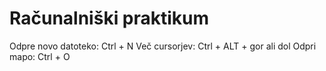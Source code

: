 # Računalniški praktikum
Odpre novo datoteko: Ctrl + N
Več cursorjev: Ctrl + ALT + gor ali dol
Odpri mapo: Ctrl + O
